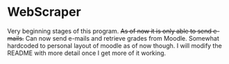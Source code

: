 WebScraper
==========
Very beginning stages of this program.  <del>As of now it is only able to send e-mails.</del>  Can now send e-mails and retrieve grades from Moodle.  Somewhat hardcoded to personal layout of moodle as of now though.  I will modify the README with more detail once I get more of it working.
